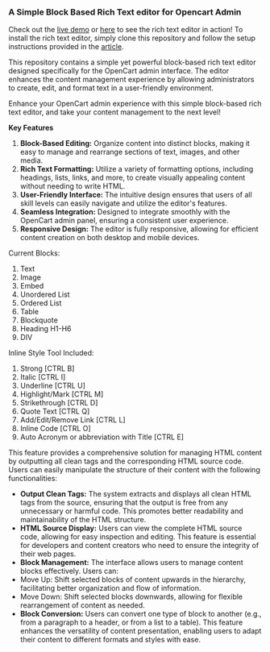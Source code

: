 <h3>A Simple Block Based Rich Text editor for Opencart Admin</h3><div>Check out the <a href="https://chiaseek.com/edmin.html" target="_self" rel="noopener">live demo</a> or <a href="https://mypatricks.github.io/block-based-editor-for-opencart-admin/demo.html?github">here</a> to see the rich text editor in action! To install the rich text editor, simply clone this repository and follow the setup instructions provided in the <a href="https://chiaseek.com/code/opencart/article/replace-existing-opencart-editor-to-new-block-based-editor/" target="_self" rel="noopener">article</a>.</div><p>This repository contains a simple yet powerful block-based rich text editor designed specifically for the OpenCart admin interface. The editor enhances the content management experience by allowing administrators to create, edit, and format text in a user-friendly environment. </p><p>Enhance your OpenCart admin experience with this simple block-based rich text editor, and take your content management to the next level!</p><div><strong>Key Features</strong></div><ol><li><strong>Block-Based Editing:</strong> Organize content into distinct blocks, making it easy to manage and rearrange sections of text, images, and other media.</li><li><strong>Rich Text Formatting:</strong> Utilize a variety of formatting options, including headings, lists, links, and more, to create visually appealing content without needing to write HTML.</li><li><strong>User-Friendly Interface:</strong> The intuitive design ensures that users of all skill levels can easily navigate and utilize the editor's features.</li><li><strong>Seamless Integration:</strong> Designed to integrate smoothly with the OpenCart admin panel, ensuring a consistent user experience.</li><li><strong>Responsive Design:</strong> The editor is fully responsive, allowing for efficient content creation on both desktop and mobile devices.</li></ol><p>Current Blocks:</p><ol><li>Text</li><li>Image</li><li>Embed</li><li>Unordered List</li><li>Ordered List</li><li>Table</li><li>Blockquote</li><li>Heading H1-H6</li><li>DIV</li></ol><p>Inline Style Tool Included:</p><ol><li>Strong [CTRL B]</li><li>Italic [CTRL I]</li><li>Underline [CTRL U]</li><li>Highlight/Mark [CTRL M]</li><li>Strikethrough [CTRL D]</li><li>Quote Text [CTRL Q]</li><li>Add/Edit/Remove Link [CTRL L]</li><li>Inline Code [CTRL O]</li><li>Auto Acronym or abbreviation with Title [CTRL E]</li></ol><p>This feature provides a comprehensive solution for managing HTML content by outputting all clean tags and the corresponding HTML source code. Users can easily manipulate the structure of their content with the following functionalities:</p><ul><li><strong>Output Clean Tags:</strong> The system extracts and displays all clean HTML tags from the source, ensuring that the output is free from any unnecessary or harmful code. This promotes better readability and maintainability of the HTML structure.</li><li><strong>HTML Source Display:</strong> Users can view the complete HTML source code, allowing for easy inspection and editing. This feature is essential for developers and content creators who need to ensure the integrity of their web pages.</li><li><strong>Block Management:</strong> The interface allows users to manage content blocks effectively. Users can:</li><li>Move Up: Shift selected blocks of content upwards in the hierarchy, facilitating better organization and flow of information.</li><li>Move Down: Shift selected blocks downwards, allowing for flexible rearrangement of content as needed.</li><li><strong>Block Conversion:</strong> Users can convert one type of block to another (e.g., from a paragraph to a header, or from a list to a table). This feature enhances the versatility of content presentation, enabling users to adapt their content to different formats and styles with ease.</li></ul>
